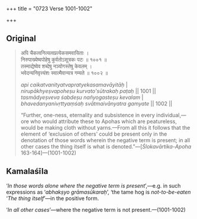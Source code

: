 +++
title = "0723 Verse 1001-1002"

+++
## Original 
>
> अपि चैकत्वनित्यत्वप्रत्येकसमवायिताः ।  
> निरुपाख्येष्वपोहेषु कुर्वतोऽसूत्रकः पटः ॥ १००१ ॥  
> तस्माद्येष्वेव शब्देषु नञ्योगस्तेषु केवलम् ।  
> भवेदन्यनिवृत्त्यंशः स्वात्मैवान्यत्र गम्यते ॥ १००२ ॥ 
>
> *api caikatvanityatvapratyekasamavāyitāḥ* \|  
> *nirupākhyeṣvapoheṣu kurvato'sūtrakaḥ paṭaḥ* \|\| 1001 \|\|  
> *tasmādyeṣveva śabdeṣu nañyogasteṣu kevalam* \|  
> *bhavedanyanivṛttyaṃśaḥ svātmaivānyatra gamyate* \|\| 1002 \|\| 
>
> “Further, one-ness, eternality and subsistence in every individual,—ore who would attribute these to Apohas which are peatureless, would be making cloth without yarns.—From all this it follows that the element of ‘exclusion of others’ could be present only in the denotation of those words wherein the negative term is present; in all other cases the thing itself is what is denoted.”—[*Ślokavārtika*-*Apoha* 163-164]—(1001-1002)



## Kamalaśīla

‘*In those words alone where the negative term is present*’,—e.g. in such expressions as ‘*abhakṣyo grāmasūkaraḥ*’, ‘the tame hog is *not-to-be-eaten* ‘*The thing itself*’—in the positive form.

‘*In all other cases*’—where the negative term is not present.—(1001-1002)


